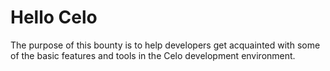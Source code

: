 # Hello Celo

The purpose of this bounty is to help developers get acquainted with some of the basic features and tools in the Celo development environment.

